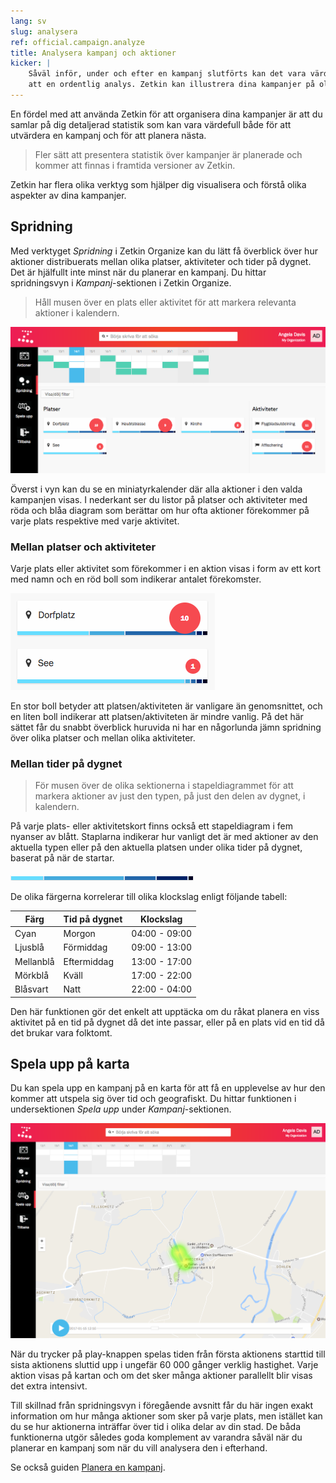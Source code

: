 ```yaml
---
lang: sv
slug: analysera
ref: official.campaign.analyze
title: Analysera kampanj och aktioner
kicker: |
    Såväl inför, under och efter en kampanj slutförts kan det vara värdefullt
    att en ordentlig analys. Zetkin kan illustrera dina kampanjer på olika sätt.
---
```


En fördel med att använda Zetkin för att organisera dina kampanjer är att du
samlar på dig detaljerad statistik som kan vara värdefull både för att utvärdera
en kampanj och för att planera nästa.

> Fler sätt att presentera statistik över kampanjer är planerade och kommer att
> finnas i framtida versioner av Zetkin.

Zetkin har flera olika verktyg som hjälper dig visualisera och förstå olika
aspekter av dina kampanjer.

## Spridning
Med verktyget _Spridning_ i Zetkin Organize kan du lätt få överblick över hur
aktioner distribuerats mellan olika platser, aktiviteter och tider på dygnet.
Det är hjälfullt inte minst när du planerar en kampanj. Du hittar spridningsvyn
i _Kampanj_-sektionen i Zetkin Organize.

> Håll musen över en plats eller aktivitet för att markera relevanta aktioner
> i kalendern.

![Spridning](./spridningsvyn.png)

Överst i vyn kan du se en miniatyrkalender där alla aktioner i den valda
kampanjen visas. I nederkant ser du listor på platser och aktiviteter med röda
och blåa diagram som berättar om hur ofta aktioner förekommer på varje plats
respektive med varje aktivitet.

### Mellan platser och aktiviteter
Varje plats eller aktivitet som förekommer i en aktion visas i form av ett kort
med namn och en röd boll som indikerar antalet förekomster.

![Platser eller aktiviteter](./platser-eller-aktiviteter.png)

En stor boll betyder att platsen/aktiviteten är vanligare än genomsnittet, och
en liten boll indikerar att platsen/aktiviteten är mindre vanlig. På det här
sättet får du snabbt överblick huruvida ni har en någorlunda jämn spridning
över olika platser och mellan olika aktiviteter.

### Mellan tider på dygnet

> För musen över de olika sektionerna i stapeldiagrammet för att markera
> aktioner av just den typen, på just den delen av dygnet, i kalendern.

På varje plats- eller aktivitetskort finns också ett stapeldiagram i fem
nyanser av blått. Staplarna indikerar hur vanligt det är med aktioner av den
aktuella typen eller på den aktuella platsen under olika tider på dygnet,
baserat på när de startar.

![Spridning över dygnet](./spridning-over-dygnet.png)

De olika färgerna korrelerar till olika klockslag enligt följande tabell:

| Färg       | Tid på dygnet    | Klockslag
|------------|------------------|---------------
| Cyan       | Morgon           | 04:00 - 09:00
| Ljusblå    | Förmiddag        | 09:00 - 13:00
| Mellanblå  | Eftermiddag      | 13:00 - 17:00
| Mörkblå    | Kväll            | 17:00 - 22:00
| Blåsvart   | Natt             | 22:00 - 04:00

Den här funktionen gör det enkelt att upptäcka om du råkat planera en viss
aktivitet på en tid på dygnet då det inte passar, eller på en plats vid en
tid då det brukar vara folktomt.

## Spela upp på karta
Du kan spela upp en kampanj på en karta för att få en upplevelse av hur den
kommer att utspela sig över tid och geografiskt. Du hittar funktionen i
undersektionen _Spela upp_ under _Kampanj_-sektionen.

![Spela upp på karta](./spela-pa-karta.png)

När du trycker på play-knappen spelas tiden från första aktionens starttid
till sista aktionens sluttid upp i ungefär 60 000 gånger verklig hastighet.
Varje aktion visas på kartan och om det sker många aktioner parallellt blir
visas det extra intensivt.

Till skillnad från spridningsvyn i föregående avsnitt får du här ingen exakt
information om hur många aktioner som sker på varje plats, men istället kan du
se hur aktionerna inträffar över tid i olika delar av din stad. De båda
funktionerna utgör således goda komplement av varandra såväl när du planerar
en kampanj som när du vill analysera den i efterhand.

Se också guiden [Planera en kampanj](/sv/for-funktionarer/guider/planera-en-kampanj).
